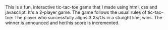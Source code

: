 This is a fun, interactive tic-tac-toe game that I made using html, css and javascript. 
It's a 2-player game.
The game follows the usual rules of tic-tac-toe: The player who successfully aligns 3 Xs/Os in a straight line, wins.
The winner is announced and her/his score is incremented.
